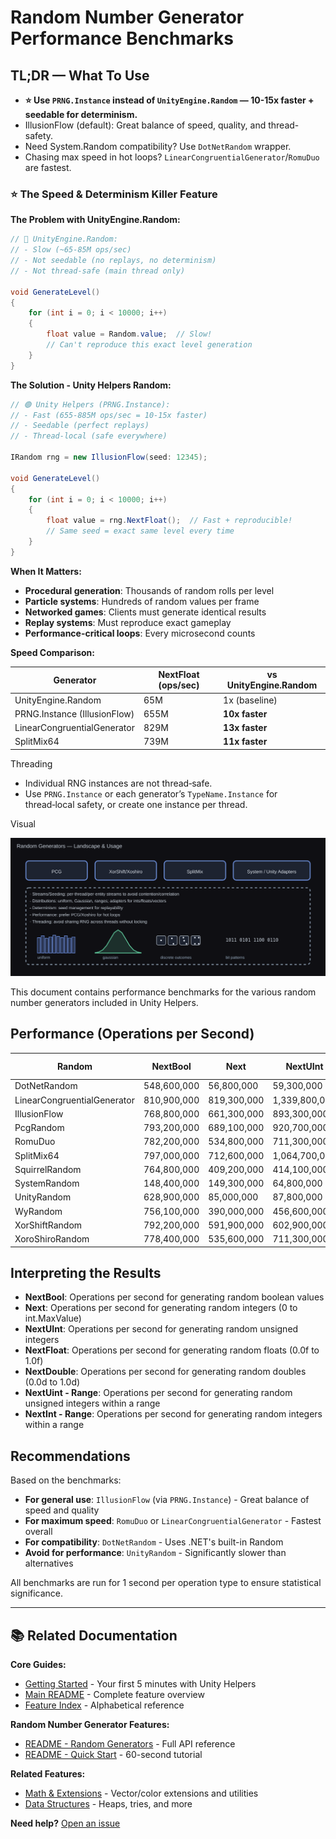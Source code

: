 # Random Number Generator Performance Benchmarks

## TL;DR — What To Use

- **⭐ Use `PRNG.Instance` instead of `UnityEngine.Random` — 10-15x faster + seedable for determinism.**
- IllusionFlow (default): Great balance of speed, quality, and thread-safety.
- Need System.Random compatibility? Use `DotNetRandom` wrapper.
- Chasing max speed in hot loops? `LinearCongruentialGenerator`/`RomuDuo` are fastest.

### ⭐ The Speed & Determinism Killer Feature

**The Problem with UnityEngine.Random:**

```csharp
// 🔴 UnityEngine.Random:
// - Slow (~65-85M ops/sec)
// - Not seedable (no replays, no determinism)
// - Not thread-safe (main thread only)

void GenerateLevel()
{
    for (int i = 0; i < 10000; i++)
    {
        float value = Random.value;  // Slow!
        // Can't reproduce this exact level generation
    }
}
```

**The Solution - Unity Helpers Random:**

```csharp
// 🟢 Unity Helpers (PRNG.Instance):
// - Fast (655-885M ops/sec = 10-15x faster)
// - Seedable (perfect replays)
// - Thread-local (safe everywhere)

IRandom rng = new IllusionFlow(seed: 12345);

void GenerateLevel()
{
    for (int i = 0; i < 10000; i++)
    {
        float value = rng.NextFloat();  // Fast + reproducible!
        // Same seed = exact same level every time
    }
}
```

**When It Matters:**

- **Procedural generation**: Thousands of random rolls per level
- **Particle systems**: Hundreds of random values per frame
- **Networked games**: Clients must generate identical results
- **Replay systems**: Must reproduce exact gameplay
- **Performance-critical loops**: Every microsecond counts

**Speed Comparison:**

| Generator                    | NextFloat (ops/sec) | vs UnityEngine.Random |
| ---------------------------- | ------------------- | --------------------- |
| UnityEngine.Random           | 65M                 | 1x (baseline)         |
| PRNG.Instance (IllusionFlow) | 655M                | **10x faster**        |
| LinearCongruentialGenerator  | 829M                | **13x faster**        |
| SplitMix64                   | 739M                | **11x faster**        |

Threading

- Individual RNG instances are not thread‑safe.
- Use `PRNG.Instance` or each generator’s `TypeName.Instance` for thread‑local safety, or create one instance per thread.

Visual

![Random Generators](Docs/Images/random_generators.svg)

This document contains performance benchmarks for the various random number generators included in Unity Helpers.

## Performance (Operations per Second)

<!-- RANDOM_BENCHMARKS_START -->

| Random                      | NextBool    | Next        | NextUInt      | NextFloat   | NextDouble  | NextUint - Range | NextInt - Range |
| --------------------------- | ----------- | ----------- | ------------- | ----------- | ----------- | ---------------- | --------------- |
| DotNetRandom                | 548,600,000 | 56,800,000  | 59,300,000    | 47,400,000  | 28,600,000  | 55,400,000       | 55,600,000      |
| LinearCongruentialGenerator | 810,900,000 | 819,300,000 | 1,339,800,000 | 191,600,000 | 388,100,000 | 564,000,000      | 510,300,000     |
| IllusionFlow                | 768,800,000 | 661,300,000 | 893,300,000   | 184,600,000 | 309,400,000 | 446,400,000      | 396,400,000     |
| PcgRandom                   | 793,200,000 | 689,100,000 | 920,700,000   | 191,000,000 | 326,000,000 | 456,100,000      | 412,200,000     |
| RomuDuo                     | 782,200,000 | 534,800,000 | 711,300,000   | 172,900,000 | 255,500,000 | 427,800,000      | 397,400,000     |
| SplitMix64                  | 797,000,000 | 712,600,000 | 1,064,700,000 | 191,400,000 | 365,300,000 | 487,800,000      | 446,000,000     |
| SquirrelRandom              | 764,800,000 | 409,200,000 | 414,100,000   | 177,800,000 | 187,500,000 | 368,200,000      | 339,900,000     |
| SystemRandom                | 148,400,000 | 149,300,000 | 64,800,000    | 131,600,000 | 139,300,000 | 59,600,000       | 60,100,000      |
| UnityRandom                 | 628,900,000 | 85,000,000  | 87,800,000    | 63,000,000  | 41,500,000  | 81,500,000       | 82,400,000      |
| WyRandom                    | 756,100,000 | 390,000,000 | 456,600,000   | 172,600,000 | 191,600,000 | 296,900,000      | 281,600,000     |
| XorShiftRandom              | 792,200,000 | 591,900,000 | 602,900,000   | 190,900,000 | 262,700,000 | 411,600,000      | 412,000,000     |
| XoroShiroRandom             | 778,400,000 | 535,600,000 | 711,300,000   | 172,800,000 | 243,100,000 | 428,300,000      | 381,900,000     |

<!-- RANDOM_BENCHMARKS_END -->

## Interpreting the Results

- **NextBool**: Operations per second for generating random boolean values
- **Next**: Operations per second for generating random integers (0 to int.MaxValue)
- **NextUInt**: Operations per second for generating random unsigned integers
- **NextFloat**: Operations per second for generating random floats (0.0f to 1.0f)
- **NextDouble**: Operations per second for generating random doubles (0.0d to 1.0d)
- **NextUint - Range**: Operations per second for generating random unsigned integers within a range
- **NextInt - Range**: Operations per second for generating random integers within a range

## Recommendations

Based on the benchmarks:

- **For general use**: `IllusionFlow` (via `PRNG.Instance`) - Great balance of speed and quality
- **For maximum speed**: `RomuDuo` or `LinearCongruentialGenerator` - Fastest overall
- **For compatibility**: `DotNetRandom` - Uses .NET's built-in Random
- **Avoid for performance**: `UnityRandom` - Significantly slower than alternatives

All benchmarks are run for 1 second per operation type to ensure statistical significance.

---

## 📚 Related Documentation

**Core Guides:**

- [Getting Started](GETTING_STARTED.md) - Your first 5 minutes with Unity Helpers
- [Main README](README.md) - Complete feature overview
- [Feature Index](INDEX.md) - Alphabetical reference

**Random Number Generator Features:**

- [README - Random Generators](README.md#random-number-generators) - Full API reference
- [README - Quick Start](README.md#random-number-generation) - 60-second tutorial

**Related Features:**

- [Math & Extensions](MATH_AND_EXTENSIONS.md) - Vector/color extensions and utilities
- [Data Structures](DATA_STRUCTURES.md) - Heaps, tries, and more

**Need help?** [Open an issue](https://github.com/wallstop/unity-helpers/issues)
